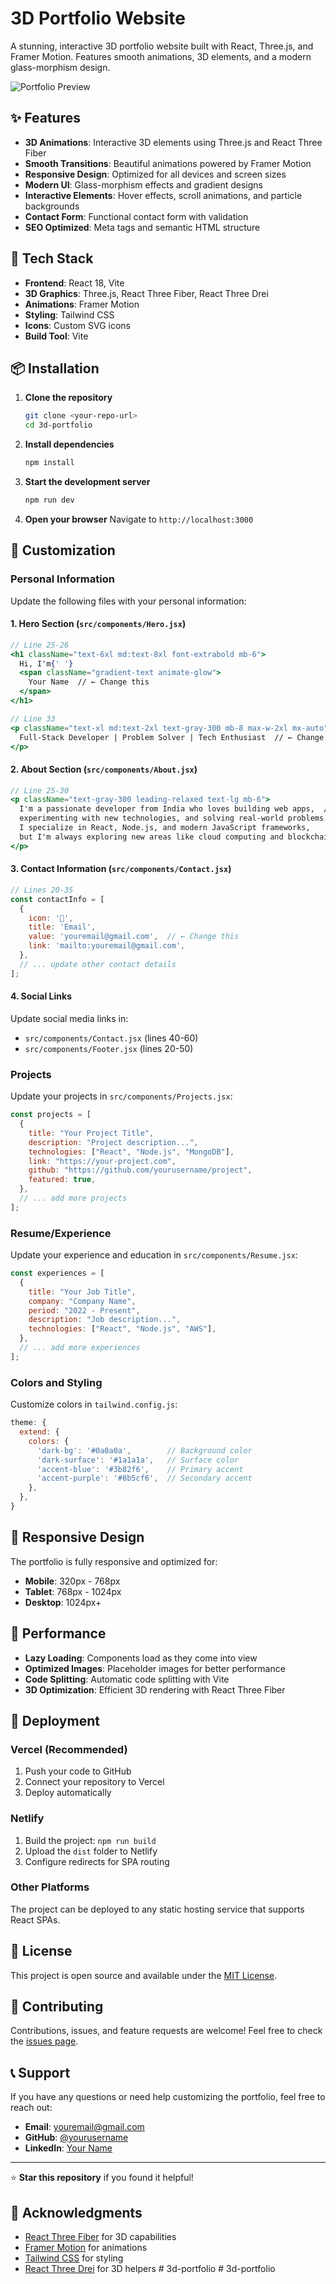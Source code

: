 # 3D Portfolio Website

A stunning, interactive 3D portfolio website built with React, Three.js, and Framer Motion. Features smooth animations, 3D elements, and a modern glass-morphism design.

![Portfolio Preview](https://via.placeholder.com/800x400/1a1a1a/3b82f6?text=3D+Portfolio+Website)

## ✨ Features

- **3D Animations**: Interactive 3D elements using Three.js and React Three Fiber
- **Smooth Transitions**: Beautiful animations powered by Framer Motion
- **Responsive Design**: Optimized for all devices and screen sizes
- **Modern UI**: Glass-morphism effects and gradient designs
- **Interactive Elements**: Hover effects, scroll animations, and particle backgrounds
- **Contact Form**: Functional contact form with validation
- **SEO Optimized**: Meta tags and semantic HTML structure

## 🚀 Tech Stack

- **Frontend**: React 18, Vite
- **3D Graphics**: Three.js, React Three Fiber, React Three Drei
- **Animations**: Framer Motion
- **Styling**: Tailwind CSS
- **Icons**: Custom SVG icons
- **Build Tool**: Vite

## 📦 Installation

1. **Clone the repository**
   ```bash
   git clone <your-repo-url>
   cd 3d-portfolio
   ```

2. **Install dependencies**
   ```bash
   npm install
   ```

3. **Start the development server**
   ```bash
   npm run dev
   ```

4. **Open your browser**
   Navigate to `http://localhost:3000`

## 🎨 Customization

### Personal Information

Update the following files with your personal information:

#### 1. Hero Section (`src/components/Hero.jsx`)
```jsx
// Line 25-26
<h1 className="text-6xl md:text-8xl font-extrabold mb-6">
  Hi, I'm{' '}
  <span className="gradient-text animate-glow">
    Your Name  // ← Change this
  </span>
</h1>

// Line 33
<p className="text-xl md:text-2xl text-gray-300 mb-8 max-w-2xl mx-auto">
  Full-Stack Developer | Problem Solver | Tech Enthusiast  // ← Change this
</p>
```

#### 2. About Section (`src/components/About.jsx`)
```jsx
// Line 25-30
<p className="text-gray-300 leading-relaxed text-lg mb-6">
  I'm a passionate developer from India who loves building web apps,  // ← Update
  experimenting with new technologies, and solving real-world problems. 
  I specialize in React, Node.js, and modern JavaScript frameworks, 
  but I'm always exploring new areas like cloud computing and blockchain.
</p>
```

#### 3. Contact Information (`src/components/Contact.jsx`)
```jsx
// Lines 20-35
const contactInfo = [
  {
    icon: '📧',
    title: 'Email',
    value: 'youremail@gmail.com',  // ← Change this
    link: 'mailto:youremail@gmail.com',
  },
  // ... update other contact details
];
```

#### 4. Social Links
Update social media links in:
- `src/components/Contact.jsx` (lines 40-60)
- `src/components/Footer.jsx` (lines 20-50)

### Projects

Update your projects in `src/components/Projects.jsx`:

```jsx
const projects = [
  {
    title: "Your Project Title",
    description: "Project description...",
    technologies: ["React", "Node.js", "MongoDB"],
    link: "https://your-project.com",
    github: "https://github.com/yourusername/project",
    featured: true,
  },
  // ... add more projects
];
```

### Resume/Experience

Update your experience and education in `src/components/Resume.jsx`:

```jsx
const experiences = [
  {
    title: "Your Job Title",
    company: "Company Name",
    period: "2022 - Present",
    description: "Job description...",
    technologies: ["React", "Node.js", "AWS"],
  },
  // ... add more experiences
];
```

### Colors and Styling

Customize colors in `tailwind.config.js`:

```js
theme: {
  extend: {
    colors: {
      'dark-bg': '#0a0a0a',        // Background color
      'dark-surface': '#1a1a1a',   // Surface color
      'accent-blue': '#3b82f6',    // Primary accent
      'accent-purple': '#8b5cf6',  // Secondary accent
    },
  },
}
```

## 📱 Responsive Design

The portfolio is fully responsive and optimized for:
- **Mobile**: 320px - 768px
- **Tablet**: 768px - 1024px
- **Desktop**: 1024px+

## 🎯 Performance

- **Lazy Loading**: Components load as they come into view
- **Optimized Images**: Placeholder images for better performance
- **Code Splitting**: Automatic code splitting with Vite
- **3D Optimization**: Efficient 3D rendering with React Three Fiber

## 🚀 Deployment

### Vercel (Recommended)
1. Push your code to GitHub
2. Connect your repository to Vercel
3. Deploy automatically

### Netlify
1. Build the project: `npm run build`
2. Upload the `dist` folder to Netlify
3. Configure redirects for SPA routing

### Other Platforms
The project can be deployed to any static hosting service that supports React SPAs.

## 📄 License

This project is open source and available under the [MIT License](LICENSE).

## 🤝 Contributing

Contributions, issues, and feature requests are welcome! Feel free to check the [issues page](../../issues).

## 📞 Support

If you have any questions or need help customizing the portfolio, feel free to reach out:

- **Email**: youremail@gmail.com
- **GitHub**: [@yourusername](https://github.com/yourusername)
- **LinkedIn**: [Your Name](https://linkedin.com/in/yourusername)

---

⭐ **Star this repository** if you found it helpful!

## 🙏 Acknowledgments

- [React Three Fiber](https://github.com/pmndrs/react-three-fiber) for 3D capabilities
- [Framer Motion](https://www.framer.com/motion/) for animations
- [Tailwind CSS](https://tailwindcss.com/) for styling
- [React Three Drei](https://github.com/pmndrs/drei) for 3D helpers
#   3 d - p o r t f o l i o  
 #   3 d - p o r t f o l i o  
 